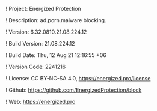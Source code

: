 ! Project: Energized Protection

! Description: ad.porn.malware blocking.

! Version: 6.32.0810.21.08.224.12

! Build Version: 21.08.224.12

! Build Date: Thu, 12 Aug 21 12:16:55 +06

! Version Code: 2241216

! License: CC BY-NC-SA 4.0, https://energized.pro/license

! Github: https://github.com/EnergizedProtection/block

! Web: https://energized.pro
